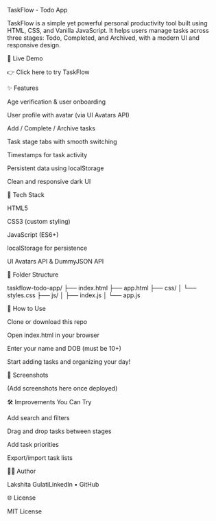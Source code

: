 TaskFlow - Todo App

TaskFlow is a simple yet powerful personal productivity tool built using HTML, CSS, and Vanilla JavaScript. It helps users manage tasks across three stages: Todo, Completed, and Archived, with a modern UI and responsive design.

🚀 Live Demo

👉 Click here to try TaskFlow

✨ Features

Age verification & user onboarding

User profile with avatar (via UI Avatars API)

Add / Complete / Archive tasks

Task stage tabs with smooth switching

Timestamps for task activity

Persistent data using localStorage

Clean and responsive dark UI

🔧 Tech Stack

HTML5

CSS3 (custom styling)

JavaScript (ES6+)

localStorage for persistence

UI Avatars API & DummyJSON API

📁 Folder Structure

taskflow-todo-app/
├── index.html
├── app.html
├── css/
│   └── styles.css
├── js/
│   ├── index.js
│   └── app.js

🧪 How to Use

Clone or download this repo

Open index.html in your browser

Enter your name and DOB (must be 10+)

Start adding tasks and organizing your day!

📸 Screenshots

(Add screenshots here once deployed)

🛠️ Improvements You Can Try

Add search and filters

Drag and drop tasks between stages

Add task priorities

Export/import task lists

🧑‍💻 Author

Lakshita GulatiLinkedIn • GitHub

🌐 License

MIT License


